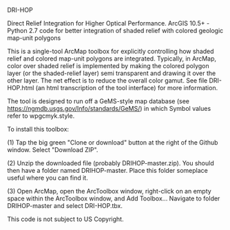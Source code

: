 DRI-HOP

Direct Relief Integration for Higher Optical Performance. ArcGIS 10.5+ - Python 2.7 code for better integration of shaded relief with colored geologic map-unit polygons

This is a single-tool ArcMap toolbox for explicitly controlling how shaded relief and colored map-unit polygons are integrated. Typically, in ArcMap, color over shaded relief is implemented by making the colored polygon layer (or the shaded-relief layer) semi transparent and drawing it over the other layer. The net effect is to reduce the overall color gamut.  See file DRI-HOP.html (an html transcription of the tool interface) for more information. 

The tool is designed to run off a GeMS-style map database (see https://ngmdb.usgs.gov/Info/standards/GeMS/) in which Symbol values refer to wpgcmyk.style. 

To install this toolbox:

(1) Tap the big green "Clone or download" button at the right of the Github window. Select "Download ZIP".

(2) Unzip the downloaded file (probably DRIHOP-master.zip). You should then have a folder named DRIHOP-master. Place this folder someplace useful where you can find it.

(3) Open ArcMap, open the ArcToolbox window, right-click on an empty space within the ArcToolbox window, and Add Toolbox... Navigate to folder DRIHOP-master and select DRI-HOP.tbx.  

This code is not subject to US Copyright.  
